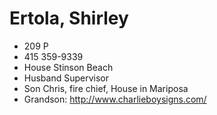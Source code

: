 # Ertola, Shirley

* 209 P
* 415 359-9339
* House Stinson Beach
* Husband Supervisor
* Son Chris, fire chief, House in Mariposa
* Grandson: http://www.charlieboysigns.com/